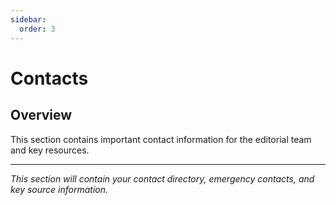 ```yaml
---
sidebar:
  order: 3
---
```


# Contacts

## Overview

This section contains important contact information for the editorial team and key resources.

---

*This section will contain your contact directory, emergency contacts, and key source information.*

